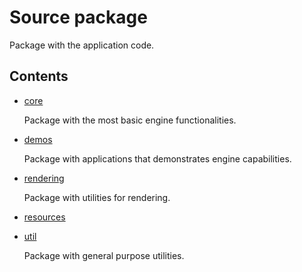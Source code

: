 # Source package

<p>
  Package with the application code.
</p>

## Contents
<ul>
  
  <li>
    <a href="https://github.com/CesarChodun/SFE-Engine/tree/master/src/core">core</a>
    <p> Package with the most basic engine functionalities. </p>
  </li>
    
  <li>
    <a href="https://github.com/CesarChodun/SFE-Engine/tree/master/src/demos">demos</a>
    <p> Package with applications that demonstrates engine capabilities. </p>
  </li>
 
 <li>
    <a href="https://github.com/CesarChodun/SFE-Engine/tree/master/src/rendering">rendering</a>
    <p> Package with utilities for rendering. </p>
  </li>
 
  <li>
    <a href="https://github.com/CesarChodun/SFE-Engine/tree/master/src/resources"> resources </a>
    <p></p>
  </li>
 
 <li>
    <a href="https://github.com/CesarChodun/SFE-Engine/tree/master/src/util"> util </a>
    <p> Package with general purpose utilities. </p>
  </li>
  
 <!---
  <li>
    <a href="https://github.com/CesarChodun/SFE-Engine/tree/master/src/"> </a>
    <p></p>
  </li>
  --->
</ul>
